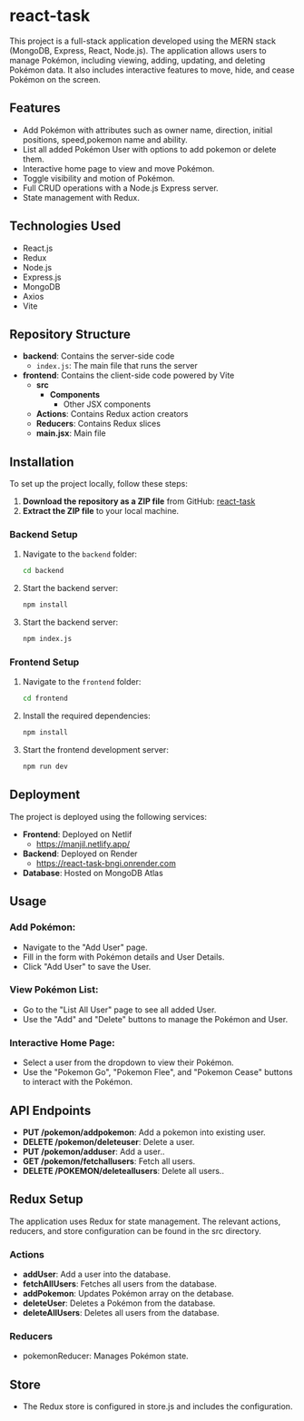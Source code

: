 # react-task

This project is a full-stack application developed using the MERN stack (MongoDB, Express, React, Node.js). The application allows users to manage Pokémon, including viewing, adding, updating, and deleting Pokémon data. It also includes interactive features to move, hide, and cease Pokémon on the screen.

## Features

- Add Pokémon with attributes such as owner name, direction, initial positions, speed,pokemon name and ability.
- List all added Pokémon User with options to add pokemon or delete them.
- Interactive home page to view and move Pokémon.
- Toggle visibility and motion of Pokémon.
- Full CRUD operations with a Node.js Express server.
- State management with Redux.

## Technologies Used

- React.js
- Redux
- Node.js
- Express.js
- MongoDB
- Axios
- Vite

## Repository Structure

- **backend**: Contains the server-side code
  - `index.js`: The main file that runs the server
- **frontend**: Contains the client-side code powered by Vite
  - **src**
    - **Components**
      - Other JSX components
  - **Actions**: Contains Redux action creators
  - **Reducers**: Contains Redux slices
  - **main.jsx**: Main file

## Installation

To set up the project locally, follow these steps:

1. **Download the repository as a ZIP file** from GitHub: [react-task](https://github.com/Manjil/react-task)
2. **Extract the ZIP file** to your local machine.

### Backend Setup

1. Navigate to the `backend` folder:
   ```sh
   cd backend

2. Start the backend server:
   ```sh
   npm install

3. Start the backend server:
   ```sh
   npm index.js

### Frontend Setup


1. Navigate to the `frontend` folder:
   ```sh
   cd frontend

2. Install the required dependencies:
   ```sh
   npm install

3. Start the frontend development server:
   ```sh
   npm run dev


## Deployment

The project is deployed using the following services:

- **Frontend**: Deployed on Netlif
    - https://manjil.netlify.app/
- **Backend**: Deployed on Render
    - https://react-task-bngi.onrender.com
- **Database**: Hosted on MongoDB Atlas
    
## Usage

### Add Pokémon:

- Navigate to the "Add User" page.
- Fill in the form with Pokémon details and User Details.
- Click "Add User" to save the User.

### View Pokémon List:

- Go to the "List All User" page to see all added User.
- Use the "Add" and "Delete" buttons to manage the Pokémon and User.

### Interactive Home Page:

- Select a user from the dropdown to view their Pokémon.
- Use the "Pokemon Go", "Pokemon Flee", and "Pokemon Cease" buttons to interact with the Pokémon.


## API Endpoints

- **PUT /pokemon/addpokemon**: Add a pokemon into existing user.
- **DELETE /pokemon/deleteuser**: Delete a user.
- **PUT /pokemon/adduser**: Add a user..
- **GET /pokemon/fetchallusers**: Fetch all users.
- **DELETE /POKEMON/deleteallusers**: Delete all users..

## Redux Setup

The application uses Redux for state management. The relevant actions, reducers, and store configuration can be found in the src directory.

### Actions

- **addUser**: Add a user into the database.
- **fetchAllUsers**: Fetches all users from the database.
- **addPokemon**: Updates Pokémon array on the detabase.
- **deleteUser**: Deletes a Pokémon from the database.
- **deleteAllUsers**: Deletes all users from the database.

### Reducers

- pokemonReducer: Manages Pokémon state.

## Store

- The Redux store is configured in store.js and includes the configuration.

